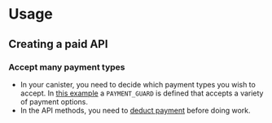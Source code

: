 # Usage

## Creating a paid API

### Accept many payment types

- In your canister, you need to decide which payment types you wish to accept. In [this example](./src/example/paid_service/src/state.rs) a `PAYMENT_GUARD` is defined that accepts a variety of payment options.
- In the API methods, you need to [deduct payment](./src/example/paid_service/src/lib.rs) before doing work.
